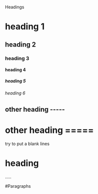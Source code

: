 Headings
# heading 1
## heading 2
### heading 3
#### heading 4
##### heading 5
###### heading 6

other heading -----
-------------
other heading =====
==============

try to  put a blank lines 
# heading 
.....

#Paragraphs
